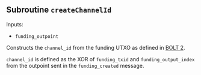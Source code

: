 ## Subroutine `createChannelId`

Inputs:

-   `funding_outpoint`

Constructs the `channel_id` from the funding UTXO as defined in [BOLT 2](https://github.com/lightning/bolts/blob/master/02-peer-protocol.md#the-funding_signed-message).

`channel_id` is defined as the XOR of `funding_txid` and `funding_output_index` from the outpoint sent in the `funding_created` message.
